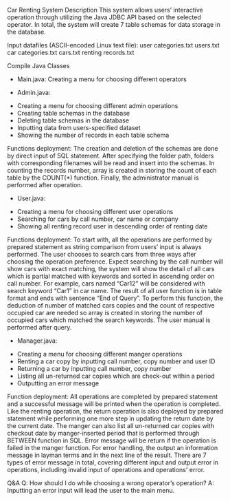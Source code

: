 Car Renting System 
Description
This system allows users’ interactive operation through utilizing the Java JDBC API based on the selected operator. In total, the system will create 7 table schemas for data storage in the database.

Input datafiles (ASCII-encoded Linux text file):
user categories.txt
users.txt
car categories.txt
cars.txt
renting records.txt

Compile Java Classes
- Main.java: Creating a menu for choosing different operators 

- Admin.java: 
* Creating a menu for choosing different admin operations
* Creating table schemas in the database
* Deleting table schemas in the database
* Inputting data from users-specified dataset
* Showing the number of records in each table schema

Functions deployment:
The creation and deletion of the schemas are done by direct input of SQL statement. After specifying the folder path, folders with corresponding filenames will be read and insert into the schemas. In counting the records number, array is created in storing the count of each table by the COUNT(*) function. Finally, the administrator manual is performed after operation.

- User.java:
* Creating a menu for choosing different user operations
* Searching for cars by call number, car name or company
* Showing all renting record user in descending order of renting date

Functions deployment:
To start with, all the operations are performed by prepared statement as string comparison from users’ input is always performed. The user chooses to search cars from three ways after choosing the operation preference. Expect searching by the call number will show cars with exact matching, the system will show the detail of all cars which is partial matched with keywords and sorted in ascending order on call number. For example, cars named “Car12” will be considered with search keyword “Car1” in car name. The result of all user function is in table format and ends with sentence “End of Query”. To perform this function, the deduction of number of matched cars copies and the count of respective occupied car are needed so array is created in storing the number of occupied cars which matched the search keywords. The user manual is performed after query.

- Manager.java:
* Creating a menu for choosing different manger operations
* Renting a car copy by inputting call number, copy number and user ID
* Returning a car by inputting call number, copy number 
* Listing all un-returned car copies which are check-out within a period
* Outputting an error message 

Function deployment:
All operations are completed by prepared statement and a successful message will be printed when the operation is completed. Like the renting operation, the return operation is also deployed by prepared statement while performing one more step in updating the return date by the current date. The manger can also list all un-returned car copies with checkout date by manger-inserted period that is performed through BETWEEN function in SQL. Error message will be return if the operation is failed in the manger function. For error handling, the output an information message in layman terms and in the next line of the result. There are 7 types of error message in total, covering different input and output error in operations, including invalid input of operations and operations' error.

Q&A
Q: How should I do while choosing a wrong operator’s operation?
A: Inputting an error input will lead the user to the main menu.


